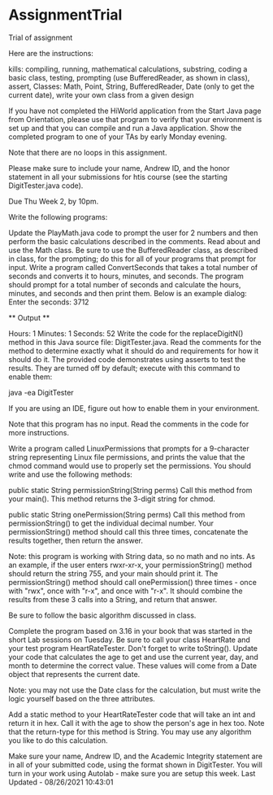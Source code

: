 # AssignmentTrial
Trial of assignment

Here are the instructions: 

kills: compiling, running, mathematical calculations, substring, coding a basic class, testing, prompting (use BufferedReader, as shown in class), assert,
Classes: Math, Point, String, BufferedReader, Date (only to get the current date), write your own class from a given design

If you have not completed the HiWorld application from the Start Java page from Orientation, please use that program to verify that your environment is set up and that you can compile and run a Java application. Show the completed program to one of your TAs by early Monday evening.

Note that there are no loops in this assignment.

Please make sure to include your name, Andrew ID, and the honor statement in all your submissions for htis course (see the starting DigitTester.java code).

Due Thu Week 2, by 10pm.

Write the following programs:

Update the PlayMath.java code to prompt the user for 2 numbers and then perform the basic calculations described in the comments. Read about and use the Math class. Be sure to use the BufferedReader class, as described in class, for the prompting; do this for all of your programs that prompt for input.
Write a program called ConvertSeconds that takes a total number of seconds and converts it to hours, minutes, and seconds. The program should prompt for a total number of seconds and calculate the hours, minutes, and seconds and then print them. Below is an example dialog:
Enter the seconds: 3712

** Output **

Hours:   1
Minutes: 1
Seconds: 52
Write the code for the replaceDigitN() method in this Java source file: DigitTester.java. Read the comments for the method to determine exactly what it should do and requirements for how it should do it.
The provided code demonstrates using asserts to test the results. They are turned off by default; execute with this command to enable them:

java -ea DigitTester

If you are using an IDE, figure out how to enable them in your environment.

Note that this program has no input. Read the comments in the code for more instructions.

Write a program called LinuxPermissions that prompts for a 9-character string representing Linux file permissions, and prints the value that the chmod command would use to properly set the permissions.
You should write and use the following methods:

public static String permissionString(String perms)
Call this method from your main(). This method returns the 3-digit string for chmod.

public static String onePermission(String perms)
Call this method from permissionString() to get the individual decimal number. Your permissionString() method should call this three times, concatenate the results together, then return the answer.

Note: this program is working with String data, so no math and no ints.
As an example, if the user enters rwxr-xr-x, your permissionString() method should return the string 755, and your main should print it. The permissionString() method should call onePermission() three times - once with "rwx", once with "r-x", and once with "r-x". It should combine the results from these 3 calls into a String, and return that answer.

Be sure to follow the basic algorithm discussed in class.

Complete the program based on 3.16 in your book that was started in the short Lab sessions on Tuesday. Be sure to call your class HeartRate and your test program HeartRateTester. Don't forget to write toString().
Update your code that calculates the age to get and use the current year, day, and month to determine the correct value. These values will come from a Date object that represents the current date.

Note: you may not use the Date class for the calculation, but must write the logic yourself based on the three attributes.

Add a static method to your HeartRateTester code that will take an int and return it in hex. Call it with the age to show the person's age in hex too. Note that the return-type for this method is String. You may use any algorithm you like to do this calculation.

Make sure your name, Andrew ID, and the Academic Integrity statement are in all of your submitted code, using the format shown in DigitTester. You will turn in your work using Autolab - make sure you are setup this week.
Last Updated - 08/26/2021 10:43:01
